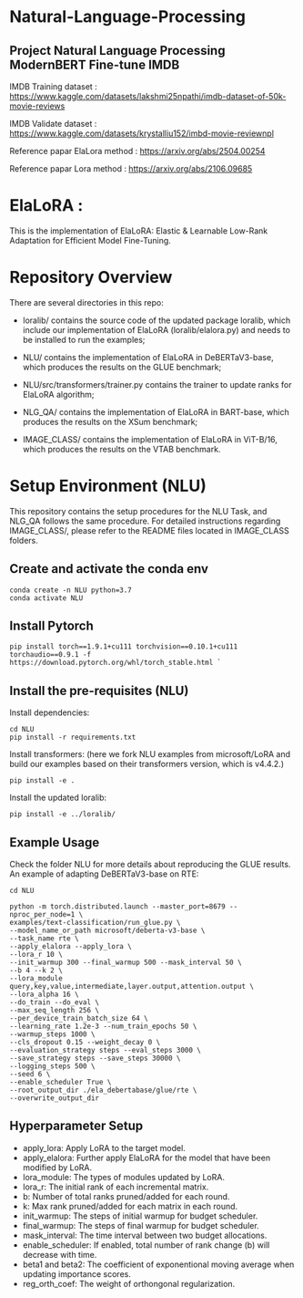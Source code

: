 # Natural-Language-Processing
## Project Natural Language Processing ModernBERT Fine-tune IMDB 

IMDB Training dataset : https://www.kaggle.com/datasets/lakshmi25npathi/imdb-dataset-of-50k-movie-reviews

IMDB Validate dataset : https://www.kaggle.com/datasets/krystalliu152/imbd-movie-reviewnpl

Reference papar ElaLora method : https://arxiv.org/abs/2504.00254

Reference papar Lora method : https://arxiv.org/abs/2106.09685

# ElaLoRA :
This is the implementation of ElaLoRA: Elastic & Learnable Low-Rank Adaptation for Efficient Model Fine-Tuning.

# Repository Overview
There are several directories in this repo:

- loralib/ contains the source code of the updated package loralib, which include our implementation of ElaLoRA (loralib/elalora.py) and needs to be installed to run the examples;
  
- NLU/ contains the implementation of ElaLoRA in DeBERTaV3-base, which produces the results on the GLUE benchmark;
  
- NLU/src/transformers/trainer.py contains the trainer to update ranks for ElaLoRA algorithm;
  
- NLG_QA/ contains the implementation of ElaLoRA in BART-base, which produces the results on the XSum benchmark;
  
- IMAGE_CLASS/ contains the implementation of ElaLoRA in ViT-B/16, which produces the results on the VTAB benchmark.
  
# Setup Environment (NLU)
This repository contains the setup procedures for the NLU Task, and NLG_QA follows the same procedure. For detailed instructions regarding IMAGE_CLASS/, please refer to the README files located in IMAGE_CLASS folders.

## Create and activate the conda env

```
conda create -n NLU python=3.7
conda activate NLU
```

## Install Pytorch
```
pip install torch==1.9.1+cu111 torchvision==0.10.1+cu111 torchaudio==0.9.1 -f https://download.pytorch.org/whl/torch_stable.html `
```
## Install the pre-requisites (NLU)
Install dependencies:
```
cd NLU
pip install -r requirements.txt
```
Install transformers: (here we fork NLU examples from microsoft/LoRA and build our examples based on their transformers version, which is v4.4.2.)

```
pip install -e .
```
Install the updated loralib:

```
pip install -e ../loralib/
```

## Example Usage
Check the folder NLU for more details about reproducing the GLUE results. An example of adapting DeBERTaV3-base on RTE:

```
cd NLU

python -m torch.distributed.launch --master_port=8679 --nproc_per_node=1 \
examples/text-classification/run_glue.py \
--model_name_or_path microsoft/deberta-v3-base \
--task_name rte \
--apply_elalora --apply_lora \
--lora_r 10 \
--init_warmup 300 --final_warmup 500 --mask_interval 50 \
--b 4 --k 2 \
--lora_module query,key,value,intermediate,layer.output,attention.output \
--lora_alpha 16 \
--do_train --do_eval \
--max_seq_length 256 \
--per_device_train_batch_size 64 \
--learning_rate 1.2e-3 --num_train_epochs 50 \
--warmup_steps 1000 \
--cls_dropout 0.15 --weight_decay 0 \
--evaluation_strategy steps --eval_steps 3000 \
--save_strategy steps --save_steps 30000 \
--logging_steps 500 \
--seed 6 \
--enable_scheduler True \
--root_output_dir ./ela_debertabase/glue/rte \
--overwrite_output_dir
```

## Hyperparameter Setup
 - apply_lora: Apply LoRA to the target model.
 - apply_elalora: Further apply ElaLoRA for the model that have been modified by LoRA.
 - lora_module: The types of modules updated by LoRA.
 - lora_r: The initial rank of each incremental matrix.
 - b: Number of total ranks pruned/added for each round.
 - k: Max rank pruned/added for each matrix in each round.
 - init_warmup: The steps of initial warmup for budget scheduler.
 - final_warmup: The steps of final warmup for budget scheduler.
 - mask_interval: The time interval between two budget allocations.
 - enable_scheduler: If enabled, total number of rank change (b) will decrease with time.
 - beta1 and beta2: The coefficient of exponentional moving average when updating importance scores.
 - reg_orth_coef: The weight of orthongonal regularization.




